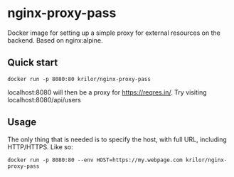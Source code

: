 # nginx-proxy-pass
Docker image for setting up a simple proxy for external resources on the backend.
Based on nginx:alpine.

## Quick start

`docker run -p 8080:80 krilor/nginx-proxy-pass`

localhost:8080 will then be a proxy for https://reqres.in/. Try visiting localhost:8080/api/users

## Usage
The only thing that is needed is to specify the host, with full URL, including HTTP/HTTPS.
Like so:

`docker run -p 8080:80 --env HOST=https://my.webpage.com krilor/nginx-proxy-pass`




